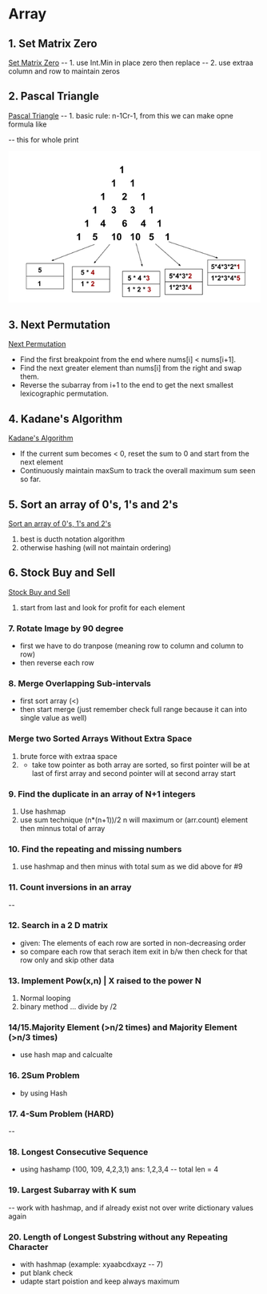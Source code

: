 # Array

## 1. Set Matrix Zero

[Set Matrix Zero](/Arrays/Medium/setMatrixZero.md)
-- 1. use Int.Min in place zero then replace
-- 2. use extraa column and row to maintain zeros

## 2. Pascal Triangle

[Pascal Triangle](/Arrays/Hard/pascal.md)
-- 1. basic rule: n-1Cr-1, from this we can make opne formula like 

-- this for whole print 

![alt text](/images_arr/pascal1.png)

## 3. Next Permutation

[Next Permutation](/Arrays/Medium/next_permutation.md)
- Find the first breakpoint from the end where nums[i] < nums[i+1].
- Find the next greater element than nums[i] from the right and swap them.
- Reverse the subarray from i+1 to the end to get the next smallest lexicographic permutation.

## 4. Kadane's Algorithm

[Kadane's Algorithm](/Arrays/Medium/KadaneORmaxSubArrSum.md)
- If the current sum becomes < 0, reset the sum to 0 and start from the next element
- Continuously maintain maxSum to track the overall maximum sum seen so far.

## 5. Sort an array of 0's, 1's and 2's
[Sort an array of 0's, 1's and 2's](/Arrays/Medium/Sort0s1s2s.md)
1. best is ducth notation algorithm
2. otherwise hashing (will not maintain ordering)

## 6. Stock Buy and Sell

[Stock Buy and Sell](/Arrays/Medium/StockBuyAndSell.md)
1. start from last and look for profit for each element

### 7. Rotate Image by 90 degree
- first we have to do tranpose (meaning row to column and column to row)
- then reverse each row

### 8. Merge Overlapping Sub-intervals
- first sort array (<)
- then start merge (just remember check full range because it can into single value as well)

### Merge two Sorted Arrays Without Extra Space
1. brute force with extraa space 
2. - take tow pointer as both array are sorted, so first pointer will be at last of first array and second pointer will at second array start


### 9. Find the duplicate in an array of N+1 integers
1. Use hashmap 
2. use sum technique (n*(n+1))/2 n will maximum or (arr.count) element then minnus total of array 

### 10. Find the repeating and missing numbers
1. use hashmap and then minus with total sum as we did above for #9

### 11. Count inversions in an array
--


### 12. Search in a 2 D matrix
- given: The elements of each row are sorted in non-decreasing order
- so compare each row that serach item exit in b/w then check for that row only and skip other data 


### 13. Implement Pow(x,n) | X raised to the power N
1. Normal looping 
2. binary method ... divide by /2


### 14/15.Majority Element (>n/2 times) and Majority Element (>n/3 times)
- use hash map and calcualte 

### 16. 2Sum Problem
- by using Hash 


### 17. 4-Sum Problem (HARD)
--

### 18. Longest Consecutive Sequence
- using hashamp (100, 109, 4,2,3,1) ans: 1,2,3,4 -- total len = 4

### 19. Largest Subarray with K sum
-- work with hashmap, and if already exist not over write dictionary values again


### 20. Length of Longest Substring without any Repeating Character
- with hashmap (example: xyaabcdxayz -- 7)
- put blank check
- udapte start poistion and keep always maximum




 



